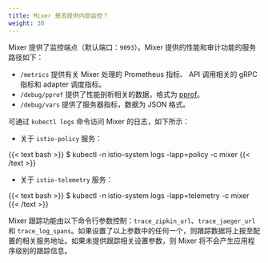 ```yaml
---
title: Mixer 是否提供内部监控？
weight: 30
---
```


Mixer 提供了监控端点（默认端口：`9093`）。Mixer 提供的性能和审计功能的服务路径如下：

- `/metrics` 提供有关 Mixer 处理的 Prometheus 指标、 API 调用相关的 gRPC 指标和 adapter 调度指标。
- `/debug/pprof` 提供了性能剖析相关的数据，格式为 [pprof](https://golang.org/pkg/net/http/pprof/)。
- `/debug/vars` 提供了服务器指标，数据为 JSON 格式。

可通过 `kubectl logs` 命令访问 Mixer 的日志，如下所示：

- 关于 `istio-policy` 服务：

{{< text bash >}}
$ kubectl -n istio-system logs -lapp=policy -c mixer
{{< /text >}}

- 关于 `istio-telemetry` 服务：

{{< text bash >}}
$ kubectl -n istio-system logs -lapp=telemetry -c mixer
{{< /text >}}

Mixer 跟踪功能由以下命令行参数控制：`trace_zipkin_url`、`trace_jaeger_url` 和 `trace_log_spans`。如果设置了以上参数中的任何一个，则跟踪数据将上报至配置的相关服务地址。如果未提供跟踪相关设置参数，则 Mixer 将不会产生应用程序级别的跟踪信息。
